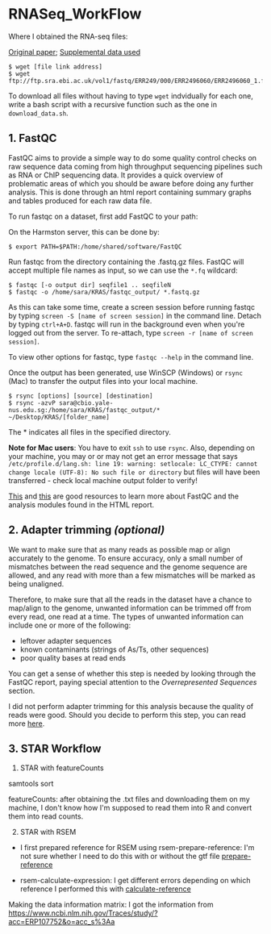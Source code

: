 # RNASeq_WorkFlow

Where I obtained the RNA-seq files: 

[Original paper](https://www.nature.com/articles/s41591-019-0368-8#change-history); 
[Supplemental data used](https://www.ebi.ac.uk/ena/browser/view/PRJEB25797?show=reads)

```
$ wget [file link address]
$ wget ftp://ftp.sra.ebi.ac.uk/vol1/fastq/ERR249/000/ERR2496060/ERR2496060_1.fastq.gz
```
To download all files without having to type ```wget``` indvidually for each one, write a bash script with a recursive function such as the one in ```download_data.sh```.

## 1. FastQC 

FastQC aims to provide a simple way to do some quality control checks on raw sequence data coming from high throughput sequencing pipelines such as RNA or ChIP sequencing data. It provides a quick overview of problematic areas of which you should be aware before doing any further analysis. This is done through an html report containing summary graphs and tables produced for each raw data file. 

To run fastqc on a dataset, first add FastQC to your path: 

On the Harmston server, this can be done by: 
```
$ export PATH=$PATH:/home/shared/software/FastQC 
```
Run fastqc from the directory containing the .fastq.gz files. FastQC will accept multiple file names as input, so we can use the ```*.fq``` wildcard:
```
$ fastqc [-o output dir] seqfile1 .. seqfileN
$ fastqc -o /home/sara/KRAS/fastqc_output/ *.fastq.gz
```

As this can take some time, create a screen session before running fastqc by typing ```screen -S [name of screen session]``` in the command line. Detach by typing ```ctrl+A+D```. fastqc will run in the background even when you're logged out from the server. To re-attach, type ```screen -r [name of screen session]```.

To view other options for fastqc, type ```fastqc --help``` in the command line. 

Once the output has been generated, use WinSCP (Windows) or ```rsync``` (Mac) to transfer the output files into your local machine. 

```
$ rsync [options] [source] [destination]
$ rsync -azvP sara@cbio.yale-nus.edu.sg:/home/sara/KRAS/fastqc_output/* ~/Desktop/KRAS/[folder_name]
```
The * indicates all files in the specified directory. 

**Note for Mac users**: You have to exit ```ssh``` to use ```rsync```. Also, depending on your machine, you may or or may not get an error message that says ```/etc/profile.d/lang.sh: line 19: warning: setlocale: LC_CTYPE: cannot change locale (UTF-8): No such file or directory``` but files will have been transferred - check local machine output folder to verify! 

[This](https://www.bioinformatics.babraham.ac.uk/projects/fastqc/) and [this](https://www.bioinformatics.babraham.ac.uk/projects/fastqc/Help/) are good resources to learn more about FastQC and the analysis modules found in the HTML report. 


## 2. Adapter trimming *(optional)*

We want to make sure that as many reads as possible map or align accurately to the genome. To ensure accuracy, only a small number of mismatches between the read sequence and the genome sequence are allowed, and any read with more than a few mismatches will be marked as being unaligned.

Therefore, to make sure that all the reads in the dataset have a chance to map/align to the genome, unwanted information can be trimmed off from every read, one read at a time. The types of unwanted information can include one or more of the following:

- leftover adapter sequences
- known contaminants (strings of As/Ts, other sequences)
- poor quality bases at read ends

You can get a sense of whether this step is needed by looking through the FastQC report, paying special attention to the *Overrepresented Sequences* section. 

I did not perform adapter trimming for this analysis because the quality of reads were good. Should you decide to perform this step, you can read more [here](https://hbctraining.github.io/Intro-to-rnaseq-hpc-O2/lessons/02_assessing_quality.html).  

## 3. STAR Workflow 

1. STAR with featureCounts

samtools sort

featureCounts: after obtaining the .txt files and downloading them on my machine, I don't know how I'm supposed to read them into R and convert them into read counts. 

2. STAR with RSEM

- I first prepared reference for RSEM using rsem-prepare-reference: I'm not sure whether I need to do this with or without the gtf file 
[prepare-reference](https://deweylab.github.io/RSEM/rsem-prepare-reference.html)

- rsem-calculate-expression: I get different errors depending on which reference I performed this with
[calculate-reference](https://deweylab.github.io/RSEM/rsem-calculate-expression.html#ARGUMENTS)

Making the data information matrix: I got the information from https://www.ncbi.nlm.nih.gov/Traces/study/?acc=ERP107752&o=acc_s%3Aa
